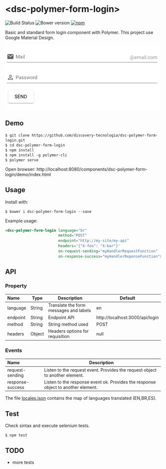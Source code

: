 # &#60;dsc-polymer-form-login&#62;

![Build Status](https://travis-ci.org/discovery-tecnologia/dsc-polymer-form-login.svg?branch=master)
![Bower version](https://img.shields.io/bower/v/dsc-polymer-form-login.svg)
[![npm](https://img.shields.io/npm/l/express.svg)]()

Basic and standard form login component with Polymer. This project use Google Material Design.

![demo](https://raw.githubusercontent.com/discovery-tecnologia/dsc-polymer-form-login/master/docs/img/form.png)

## Demo

```
$ git clone https://github.com/discovery-tecnologia/dsc-polymer-form-login.git
$ cd dsc-polymer-form-login
$ npm install
$ npm install -g polymer-cli
$ polymer serve
```
Open browser: http://localhost:8080/components/dsc-polymer-form-login/demo/index.html

## Usage

Install with:

```
$ bower i dsc-polymer-form-login --save
```

Example usage:

```html
<dsc-polymer-form-login language="br" 
                        method="POST"
                        endpoint="http://my-site/my-api" 
                        headers='{"X-foo": "X-bar"}'
                        on-request-sending="myHandlerRequestFunction"
                        on-response-success="myHandlerReponseFunction"></dsc-polymer-form-login>
```

## API

### Property
| Name     | Type    | Description                           | Default                           |
|:---------|---------|---------------------------------------|-----------------------------------|
| language | String  |Translate the form messages and labels | en                                |
| endpoint | String  |Endpoint API                           | http://localhost:3000/api/login   |
| method   | String  |String method used                     | POST                              |
| headers  | Object  |Headers options for requisition        | null                              |

### Events
| Name             | Description                                                                      |
|:-----------------|----------------------------------------------------------------------------------|
| request-sending  | Listen to the request event. Provides the request object to another element.     |
| response-success | Listen to the response event ok. Provides the response object to another element.|

The file [locales.json](https://github.com/discovery-tecnologia/dsc-polymer-form-login/blob/master/locales.json) contains the map of languages translated (EN,BR,ES).

## Test

Check sintax and execute selenium tests.

```
$ npm test
```

## TODO

 * more tests
